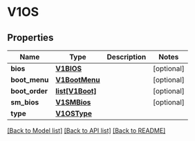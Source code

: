 # V1OS

## Properties
Name | Type | Description | Notes
------------ | ------------- | ------------- | -------------
**bios** | [**V1BIOS**](V1BIOS.md) |  | [optional] 
**boot_menu** | [**V1BootMenu**](V1BootMenu.md) |  | [optional] 
**boot_order** | [**list[V1Boot]**](V1Boot.md) |  | [optional] 
**sm_bios** | [**V1SMBios**](V1SMBios.md) |  | [optional] 
**type** | [**V1OSType**](V1OSType.md) |  | 

[[Back to Model list]](../README.md#documentation-for-models) [[Back to API list]](../README.md#documentation-for-api-endpoints) [[Back to README]](../README.md)



